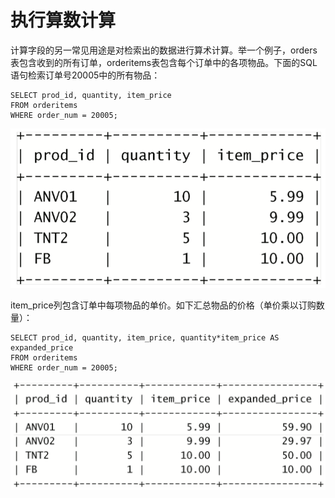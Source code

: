 # 执行算数计算

计算字段的另一常见用途是对检索出的数据进行算术计算。举一个例子，orders表包含收到的所有订单，orderitems表包含每个订单中的各项物品。下面的SQL语句检索订单号20005中的所有物品：

```text
SELECT prod_id, quantity, item_price
FROM orderitems
WHERE order_num = 20005;
```

![](../../.gitbook/assets/image%20%2854%29.png)

item\_price列包含订单中每项物品的单价。如下汇总物品的价格（单价乘以订购数量）：

```text
SELECT prod_id, quantity, item_price, quantity*item_price AS expanded_price
FROM orderitems
WHERE order_num = 20005;
```

![](../../.gitbook/assets/image%20%2821%29.png)

